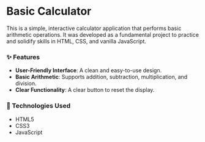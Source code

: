 # Basic Calculator

This is a simple, interactive calculator application that performs basic arithmetic operations. It was developed as a fundamental project to practice and solidify skills in HTML, CSS, and vanilla JavaScript.

### ✨ Features

* **User-Friendly Interface**: A clean and easy-to-use design.
* **Basic Arithmetic**: Supports addition, subtraction, multiplication, and division.
* **Clear Functionality**: A clear button to reset the display.

### 🚀 Technologies Used

* HTML5
* CSS3
* JavaScript